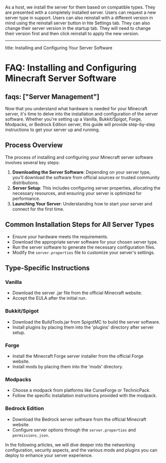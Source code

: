 As a host, we install the server for them based on compatible types. They are presented with a completely installed server. Users can request a new server type in support. Users can also reinstall with a different version in mind using the reinstall server button in hte Settings tab. They can also change their server version in the startup tab. They will need to change their version first and then click reinstall to apply the new version.

---
title: Installing and Configuring Your Server Software
# FAQ: Installing and Configuring Minecraft Server Software
faqs: ["Server Management"]
---

Now that you understand what hardware is needed for your Minecraft server, it's time to delve into the installation and configuration of the server software. Whether you're setting up a Vanilla, Bukkit/Spigot, Forge, Modpacks, or Bedrock Edition server, this guide will provide step-by-step instructions to get your server up and running.

## Process Overview

The process of installing and configuring your Minecraft server software involves several key steps:

1. **Downloading the Server Software**: Depending on your server type, you'll download the software from official sources or trusted community distributions.
2. **Server Setup**: This includes configuring server properties, allocating the necessary resources, and ensuring your server is optimized for performance.
3. **Launching Your Server**: Understanding how to start your server and connect for the first time.

## Common Installation Steps for All Server Types

- Ensure your hardware meets the requirements.
- Download the appropriate server software for your chosen server type.
- Run the server software to generate the necessary configuration files.
- Modify the `server.properties` file to customize your server's settings.

## Type-Specific Instructions

### Vanilla

- Download the server .jar file from the official Minecraft website.
- Accept the EULA after the initial run.

### Bukkit/Spigot

- Download the BuildTools.jar from SpigotMC to build the server software.
- Install plugins by placing them into the 'plugins' directory after server setup.

### Forge

- Install the Minecraft Forge server installer from the official Forge website.
- Install mods by placing them into the 'mods' directory.

### Modpacks

- Choose a modpack from platforms like CurseForge or TechnicPack.
- Follow the specific installation instructions provided with the modpack.

### Bedrock Edition

- Download the Bedrock server software from the official Minecraft website.
- Configure server options through the `server.properties` and `permissions.json`.

In the following articles, we will dive deeper into the networking configuration, security aspects, and the various mods and plugins you can deploy to enhance your server experience.
